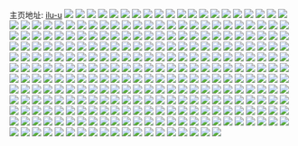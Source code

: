 主页地址: [ilu-u](https://weibo.com/u/3645041740) 
![](https://wx4.sinaimg.cn/mw2000/d942ec4cly1gm7hxodcivj21o01o0e81.jpg) 
![](https://wx4.sinaimg.cn/mw2000/d942ec4cly1gm7hxrjxe1j22c02c0nbf.jpg) 
![](https://wx4.sinaimg.cn/mw2000/d942ec4cly1gm7i2lb1w9j21o01o0kjl.jpg) 
![](https://wx4.sinaimg.cn/mw2000/d942ec4cly1gm7hxubq8kj21o01o0npd.jpg) 
![](https://wx4.sinaimg.cn/mw2000/d942ec4cly1gm7i5lbs52j22c02c01kx.jpg) 
![](https://wx4.sinaimg.cn/mw2000/d942ec4cly1gm7i2m5llyj21o01o0e81.jpg) 
![](https://wx4.sinaimg.cn/mw2000/d942ec4cly1gloyhtd7i5j21xv2l5u0y.jpg) 
![](https://wx4.sinaimg.cn/mw2000/d942ec4cly1gloyhq6becj2290300kjn.jpg) 
![](https://wx4.sinaimg.cn/mw2000/d942ec4cly1gloyh7zcy2j22c03401kz.jpg) 
![](https://wx4.sinaimg.cn/mw2000/d942ec4cly1gloyk1ap4rj20u00u0b29.jpg) 
![](https://wx4.sinaimg.cn/mw2000/d942ec4cly1gloyh31zphj21j31j3aur.jpg) 
![](https://wx4.sinaimg.cn/mw2000/d942ec4cly1gloyh92pppj21o01o04qp.jpg) 
![](https://wx4.sinaimg.cn/mw2000/d942ec4cly1gloyhlrcwvj221x21x1ee.jpg) 
![](https://wx4.sinaimg.cn/mw2000/d942ec4cly1gloyi4sw6oj22c0340b2a.jpg) 
![](https://wx4.sinaimg.cn/mw2000/d942ec4cly1gloyhaudkyj21vo0v97wj.jpg) 
![](https://wx4.sinaimg.cn/mw2000/d942ec4cly1gloyhxzx6dj22c03404qp.jpg) 
![](https://wx4.sinaimg.cn/mw2000/d942ec4cly1gloyhl5r3lj21o01o0e81.jpg) 
![](https://wx4.sinaimg.cn/mw2000/d942ec4cly1gl9u3hbeu7j21n31n34qp.jpg) 
![](https://wx4.sinaimg.cn/mw2000/d942ec4cly1gl8p2ir43bj22ds1sg1kx.jpg) 
![](https://wx4.sinaimg.cn/mw2000/d942ec4cly1gl6exby1p8j225t2vr7ou.jpg) 
![](https://wx4.sinaimg.cn/mw2000/d942ec4cly1gl6ev1ecunj20v80nfdl5.jpg) 
![](https://wx4.sinaimg.cn/mw2000/d942ec4cly1gl6ezc0cc9j22c0340x6r.jpg) 
![](https://wx4.sinaimg.cn/mw2000/d942ec4cly1gl6evy8ya5j22c02c04qp.jpg) 
![](https://wx4.sinaimg.cn/mw2000/d942ec4cly1gl6ey6bba9j22c0340hdw.jpg) 
![](https://wx4.sinaimg.cn/mw2000/d942ec4cly1gl6ewfcc7sj22bx2bx7wh.jpg) 
![](https://wx4.sinaimg.cn/mw2000/d942ec4cly1gl6eyb72dcj22c02c0twc.jpg) 
![](https://wx4.sinaimg.cn/mw2000/d942ec4cly1gl6ezei18rj20v80qb7a6.jpg) 
![](https://wx4.sinaimg.cn/mw2000/d942ec4cly1gkd90pxjioj21o01o0npd.jpg) 
![](https://wx4.sinaimg.cn/mw2000/d942ec4cly1gkd8xapoyvj222j2rdu0y.jpg) 
![](https://wx4.sinaimg.cn/mw2000/d942ec4cly1gkd8z7j3avj22c02c0npd.jpg) 
![](https://wx4.sinaimg.cn/mw2000/d942ec4cly1gkd8wp0g1ej22c03407wj.jpg) 
![](https://wx4.sinaimg.cn/mw2000/d942ec4cly1gkd91d9tzoj225o2vkkjm.jpg) 
![](https://wx4.sinaimg.cn/mw2000/d942ec4cly1gkd8ylxwbij22ua24nb2b.jpg) 
![](https://wx4.sinaimg.cn/mw2000/d942ec4cly1gkd8zp23qhj22c02c0b29.jpg) 
![](https://wx4.sinaimg.cn/mw2000/d942ec4cly1gkd91pfpehj20v80gy40q.jpg) 
![](https://wx4.sinaimg.cn/mw2000/d942ec4cly1gkd91skb36j20v91ag7ed.jpg) 
![](https://wx4.sinaimg.cn/mw2000/d942ec4cly1gkd91nwk5mj223a23aas2.jpg) 
![](https://wx4.sinaimg.cn/mw2000/d942ec4cly1gkd905xjm9j22c02c01kx.jpg) 
![](https://wx4.sinaimg.cn/mw2000/d942ec4cly1gk7qk8lrfoj228f2z8x6q.jpg) 
![](https://wx4.sinaimg.cn/mw2000/d942ec4cly1gk0pmylwkzj22ds1sg4qp.jpg) 
![](https://wx4.sinaimg.cn/mw2000/d942ec4cly1gk0pmtxh9wj21w02io7wh.jpg) 
![](https://wx4.sinaimg.cn/mw2000/d942ec4cly1gk0pn0sppbj20v90v9gr5.jpg) 
![](https://wx4.sinaimg.cn/mw2000/d942ec4cly1gjmurcm5u9j20u00u07rm.jpg) 
![](https://wx4.sinaimg.cn/mw2000/d942ec4cly1gjmur5vpstj21o01o0qv5.jpg) 
![](https://wx4.sinaimg.cn/mw2000/d942ec4cly1gjmurdsbc1j20u00u0hdq.jpg) 
![](https://wx4.sinaimg.cn/mw2000/d942ec4cly1gjmurbsl5ij21jy22mu0x.jpg) 
![](https://wx4.sinaimg.cn/mw2000/d942ec4cly1gjmur6reidj21jl1jl000.jpg) 
![](https://wx4.sinaimg.cn/mw2000/d942ec4cly1gjh5e8u338j22b032xe85.jpg) 
![](https://wx4.sinaimg.cn/mw2000/d942ec4cly1gjb9hy9zovj21up2gxnpd.jpg) 
![](https://wx4.sinaimg.cn/mw2000/d942ec4cly1gjb9hwrgg6j21vz2innpd.jpg) 
![](https://wx4.sinaimg.cn/mw2000/d942ec4cly1gjb9hs3j5oj21tc2g2qv5.jpg) 
![](https://wx4.sinaimg.cn/mw2000/d942ec4cly1gjb9hncdbqj22c02c0kjl.jpg) 
![](https://wx4.sinaimg.cn/mw2000/d942ec4cly1gjb9husxloj220e2ojb29.jpg) 
![](https://wx4.sinaimg.cn/mw2000/d942ec4cly1gjb9hp52g8j21o01o07wh.jpg) 
![](https://wx4.sinaimg.cn/mw2000/d942ec4cly1gjb9kjre0ej21w02inhdt.jpg) 
![](https://wx4.sinaimg.cn/mw2000/d942ec4cly1gjb9hqafvpj21o01o07wh.jpg) 
![](https://wx4.sinaimg.cn/mw2000/d942ec4cly1gj37ut949ej21o01o07wh.jpg) 
![](https://wx4.sinaimg.cn/mw2000/d942ec4cly1gj37uqtouzj21sf2dukci.jpg) 
![](https://wx4.sinaimg.cn/mw2000/d942ec4cly1gj37unvs5wj21o01o0b29.jpg) 
![](https://wx4.sinaimg.cn/mw2000/d942ec4cly1gj37us50toj21o01o0kjl.jpg) 
![](https://wx4.sinaimg.cn/mw2000/d942ec4cly1gj37uvlbp6j22801o0b29.jpg) 
![](https://wx4.sinaimg.cn/mw2000/d942ec4cly1gj37uou761j20sq0sqae9.jpg) 
![](https://wx4.sinaimg.cn/mw2000/d942ec4cly1gj37uwowzkj21o01o0b29.jpg) 
![](https://wx4.sinaimg.cn/mw2000/d942ec4cly1gj37uod859j20sv0u0afd.jpg) 
![](https://wx4.sinaimg.cn/mw2000/d942ec4cly1gj37uq3w6sj22c02c0kjl.jpg) 
![](https://wx4.sinaimg.cn/mw2000/d942ec4cly1gixemh5p9cj20u00srtpk.jpg) 
![](https://wx4.sinaimg.cn/mw2000/d942ec4cly1gixeosylckj21sg1sgx50.jpg) 
![](https://wx4.sinaimg.cn/mw2000/d942ec4cly1gi5mye0v8vj216o1kwndj.jpg) 
![](https://wx4.sinaimg.cn/mw2000/d942ec4cly1gi5my7cgwvj21kw1kwtrr.jpg) 
![](https://wx4.sinaimg.cn/mw2000/d942ec4cly1gi5mybg3fmj21s33k7u0x.jpg) 
![](https://wx4.sinaimg.cn/mw2000/d942ec4cly1gi5mycdecrj21kw1kwha7.jpg) 
![](https://wx4.sinaimg.cn/mw2000/d942ec4cly1gi5n1njyhpj223l2ssu0y.jpg) 
![](https://wx4.sinaimg.cn/mw2000/d942ec4cly1gi5mycxgfoj216o1kwqiy.jpg) 
![](https://wx4.sinaimg.cn/mw2000/d942ec4cly1gi5n1rzknsj21kw1kw1fo.jpg) 
![](https://wx4.sinaimg.cn/mw2000/d942ec4cly1gi5n2621vxj22c02c0e82.jpg) 
![](https://wx4.sinaimg.cn/mw2000/d942ec4cgy1ghzzzt2voyj20u00u07dw.jpg) 
![](https://wx4.sinaimg.cn/mw2000/d942ec4cly1ghqonj6rhqj21o01o04qp.jpg) 
![](https://wx4.sinaimg.cn/mw2000/d942ec4cly1ghqongvas9j224a24ab29.jpg) 
![](https://wx4.sinaimg.cn/mw2000/d942ec4cly1ghqonhxu91j21o01o04qp.jpg) 
![](https://wx4.sinaimg.cn/mw2000/d942ec4cly1ghqonpqcpjj20v80hkjv5.jpg) 
![](https://wx4.sinaimg.cn/mw2000/d942ec4cly1ghak8rybt6j20do0do46c.jpg) 
![](https://wx4.sinaimg.cn/mw2000/d942ec4cly1ghak8pn7brj21kw1kw7qm.jpg) 
![](https://wx4.sinaimg.cn/mw2000/d942ec4cly1gh3n2f27tzj20k50f4gnj.jpg) 
![](https://wx4.sinaimg.cn/mw2000/d942ec4cly1gh3n2et0gvj20l10ft76g.jpg) 
![](https://wx4.sinaimg.cn/mw2000/d942ec4cly1ggveu24sxfj21kw1kwh93.jpg) 
![](https://wx4.sinaimg.cn/mw2000/d942ec4cly1ggveuwno2vj220h20he81.jpg) 
![](https://wx4.sinaimg.cn/mw2000/d942ec4cly1ggveu17s2tj21f11f11kx.jpg) 
![](https://wx4.sinaimg.cn/mw2000/d942ec4cly1ggveu00k6kj21g91g9qju.jpg) 
![](https://wx4.sinaimg.cn/mw2000/d942ec4cly1ggvij1hoegj22ds1sgtzu.jpg) 
![](https://wx4.sinaimg.cn/mw2000/d942ec4cly1ggng5yguh2j21t51t5npf.jpg) 
![](https://wx4.sinaimg.cn/mw2000/d942ec4cly1gghnn0lppzj222p2rku0y.jpg) 
![](https://wx4.sinaimg.cn/mw2000/d942ec4cly1gghnmxtt8hj227p2zmx6q.jpg) 
![](https://wx4.sinaimg.cn/mw2000/d942ec4cly1gghnko2yqyj20v815nn3z.jpg) 
![](https://wx4.sinaimg.cn/mw2000/d942ec4cly1gghnkfp5mrj22c02c0hdt.jpg) 
![](https://wx4.sinaimg.cn/mw2000/d942ec4cly1gghnkc5a8dj221z333hdv.jpg) 
![](https://wx4.sinaimg.cn/mw2000/d942ec4cly1gg06mty5qxj22c0340nph.jpg) 
![](https://wx4.sinaimg.cn/mw2000/d942ec4cly1gg06mksj4qj22c0340x6t.jpg) 
![](https://wx4.sinaimg.cn/mw2000/d942ec4cly1gg06n1hubrj22c0340e86.jpg) 
![](https://wx4.sinaimg.cn/mw2000/d942ec4cly1gg06mwrrl6j22662667wj.jpg) 
![](https://wx4.sinaimg.cn/mw2000/d942ec4cly1gg06n3wxbvj22c0340b2a.jpg) 
![](https://wx4.sinaimg.cn/mw2000/d942ec4cly1gg06mp7p2fj22c02c01l0.jpg) 
![](https://wx4.sinaimg.cn/mw2000/d942ec4cly1gg06mgf80yj22c02c04qr.jpg) 
![](https://wx4.sinaimg.cn/mw2000/d942ec4cly1gg06pth2bkj21uh1uhe82.jpg) 
![](https://wx4.sinaimg.cn/mw2000/d942ec4cly1gg06xfnnorj22c02c0qv6.jpg) 
![](https://wx4.sinaimg.cn/mw2000/d942ec4cly1gft9bmg4unj22c0340kjl.jpg) 
![](https://wx4.sinaimg.cn/mw2000/d942ec4cly1gft9aosukdj226u2qku0y.jpg) 
![](https://wx4.sinaimg.cn/mw2000/d942ec4cly1gft9atzfoaj21ym2m5kjl.jpg) 
![](https://wx4.sinaimg.cn/mw2000/d942ec4cly1gfta3a94o7j22c02c07wi.jpg) 
![](https://wx4.sinaimg.cn/mw2000/d942ec4cly1gft9bktso1j22c033znpg.jpg) 
![](https://wx4.sinaimg.cn/mw2000/d942ec4cly1gftaudc5x0j21o01o04qp.jpg) 
![](https://wx4.sinaimg.cn/mw2000/d942ec4cly1gftb2ax6e1j22c03407wj.jpg) 
![](https://wx4.sinaimg.cn/mw2000/d942ec4cly1gfdzf22gyyj22c03407wk.jpg) 
![](https://wx4.sinaimg.cn/mw2000/d942ec4cly1gfdzes8xl8j225u25xu0y.jpg) 
![](https://wx4.sinaimg.cn/mw2000/d942ec4cly1gfdzf7pre4j22c0340hdw.jpg) 
![](https://wx4.sinaimg.cn/mw2000/d942ec4cly1gfdzeo3dpkj22c03404qu.jpg) 
![](https://wx4.sinaimg.cn/mw2000/d942ec4cly1gfdzexdcsij22c0340e86.jpg) 
![](https://wx4.sinaimg.cn/mw2000/d942ec4cly1gelaqf5ti7j21o01o0b29.jpg) 
![](https://wx4.sinaimg.cn/mw2000/d942ec4cly1gelaqiodpnj225t25t4qq.jpg) 
![](https://wx4.sinaimg.cn/mw2000/d942ec4cly1gelaqgwi8xj225k25kb29.jpg) 
![](https://wx4.sinaimg.cn/mw2000/d942ec4cly1gelfmy2ad4j20u40mktce.jpg) 
![](https://wx4.sinaimg.cn/mw2000/d942ec4cly1gelaqk36csj21ky1kyb29.jpg) 
![](https://wx4.sinaimg.cn/mw2000/d942ec4cly1gdy8neg3htj22c0340qv5.jpg) 
![](https://wx4.sinaimg.cn/mw2000/d942ec4cly1gdy8ncryebj221z3334qr.jpg) 
![](https://wx4.sinaimg.cn/mw2000/d942ec4cly1gdy8n95b0uj21kw1kwh49.jpg) 
![](https://wx4.sinaimg.cn/mw2000/d942ec4cly1gdy8n7hud0j21og2ioh8v.jpg) 
![](https://wx4.sinaimg.cn/mw2000/d942ec4cly1gdy8nijamej22782xnb2a.jpg) 
![](https://wx4.sinaimg.cn/mw2000/d942ec4cly1gdy8ph1q04j22c02c07wl.jpg) 
![](https://wx4.sinaimg.cn/mw2000/d942ec4cly1gdnjf20z7uj22ds1sgkjl.jpg) 
![](https://wx4.sinaimg.cn/mw2000/d942ec4cly1gdkbk0h2l4j224l1lgx6p.jpg) 
![](https://wx4.sinaimg.cn/mw2000/d942ec4cly1gdkbjwk6s3j22c02c0b29.jpg) 
![](https://wx4.sinaimg.cn/mw2000/d942ec4cly1gdkbjy3d9qj21kb1kbkim.jpg) 
![](https://wx4.sinaimg.cn/mw2000/d942ec4cly1gdkbnthw80j224f2v11kz.jpg) 
![](https://wx4.sinaimg.cn/mw2000/d942ec4cly1gdkbnw11shj21ku1mi1kx.jpg) 
![](https://wx4.sinaimg.cn/mw2000/d942ec4cly1gdgwoypmhcj21o01o04ql.jpg) 
![](https://wx4.sinaimg.cn/mw2000/d942ec4cly1gdgwospv2kj21z61z6e81.jpg) 
![](https://wx4.sinaimg.cn/mw2000/d942ec4cly1gdgx1pry5ej20uj0h6tbp.jpg) 
![](https://wx4.sinaimg.cn/mw2000/d942ec4cly1gdgwouj7tvj227c27c1ky.jpg) 
![](https://wx4.sinaimg.cn/mw2000/d942ec4cly1gdgxa7qfcfj20v70ktjxq.jpg) 
![](https://wx4.sinaimg.cn/mw2000/d942ec4cly1gdgxa77hkij22c02c04qq.jpg) 
![](https://wx4.sinaimg.cn/mw2000/d942ec4cly1gdgwoxeo39j21o01o07ro.jpg) 
![](https://wx4.sinaimg.cn/mw2000/d942ec4cly1gd7l2135unj20se0seavn.jpg) 
![](https://wx4.sinaimg.cn/mw2000/d942ec4cly1gd7kyr6cbqj21ie1kwavr.jpg) 
![](https://wx4.sinaimg.cn/mw2000/d942ec4cly1gd7l2dltbuj22c03401kz.jpg) 
![](https://wx4.sinaimg.cn/mw2000/d942ec4cly1gd7kywlfezj220g2om1kz.jpg) 
![](https://wx4.sinaimg.cn/mw2000/d942ec4cly1gd7l2ta7e1j20rh0rhh27.jpg) 
![](https://wx4.sinaimg.cn/mw2000/d942ec4cly1gd7l1hdbhoj21o027u1kx.jpg) 
![](https://wx4.sinaimg.cn/mw2000/d942ec4cly1gd0qtzjtvjj21o01o01kx.jpg) 
![](https://wx4.sinaimg.cn/mw2000/d942ec4cly1gd0qtxvxgfj21o01o07wh.jpg) 
![](https://wx4.sinaimg.cn/mw2000/d942ec4cly1gd0qtwsbkuj21i81i81ix.jpg) 
![](https://wx4.sinaimg.cn/mw2000/d942ec4cly1gcw2gmpx0sj21qm1qme81.jpg) 
![](https://wx4.sinaimg.cn/mw2000/d942ec4cly1gcw27260j7j2109119aiz.jpg) 
![](https://wx4.sinaimg.cn/mw2000/d942ec4cly1gcw2cwhm67j20nl0nl0uj.jpg) 
![](https://wx4.sinaimg.cn/mw2000/d942ec4cly1gcw271ovn5j21im1o01kx.jpg) 
![](https://wx4.sinaimg.cn/mw2000/d942ec4cly1gch5b55dbtj20tu0tugzj.jpg) 
![](https://wx4.sinaimg.cn/mw2000/d942ec4cly1gcbc6156mhj21ya1gpe81.jpg) 
![](https://wx4.sinaimg.cn/mw2000/d942ec4cly1gcbc625zbwj20m20tf1c9.jpg) 
![](https://wx4.sinaimg.cn/mw2000/d942ec4cly1gcbc62mvrmj20qw0qw415.jpg) 
![](https://wx4.sinaimg.cn/mw2000/d942ec4cly1gbiexrute3j21jk1jkh8l.jpg) 
![](https://wx4.sinaimg.cn/mw2000/d942ec4cly1gbiexoqjj0j20v90v9jxy.jpg) 
![](https://wx4.sinaimg.cn/mw2000/d942ec4cly1gbiexqtcmnj20v90v9gr6.jpg) 
![](https://wx4.sinaimg.cn/mw2000/d942ec4cly1gbif40i2yvj22c02c04qp.jpg) 
![](https://wx4.sinaimg.cn/mw2000/d942ec4cly1gb80676g36j21wb2j0npe.jpg) 
![](https://wx4.sinaimg.cn/mw2000/d942ec4cly1gb82cl6llkj20mg0mg77n.jpg) 
![](https://wx4.sinaimg.cn/mw2000/d942ec4cly1gb8056vw1dj216o1kw1kx.jpg) 
![](https://wx4.sinaimg.cn/mw2000/d942ec4cly1gb807gkuywj216o1kw4qp.jpg) 
![](https://wx4.sinaimg.cn/mw2000/d942ec4cly1gb8052lswxj22c0340qv6.jpg) 
![](https://wx4.sinaimg.cn/mw2000/d942ec4cly1gb8062jjh2j21o01o07wh.jpg) 
![](https://wx4.sinaimg.cn/mw2000/d942ec4cly1gb80amgtz3j216o1kw7wh.jpg) 
![](https://wx4.sinaimg.cn/mw2000/d942ec4cly1gb809ccp2xj21o01o0e81.jpg) 
![](https://wx4.sinaimg.cn/mw2000/d942ec4cly1gaf2lxx2puj22au2a84qq.jpg) 
![](https://wx4.sinaimg.cn/mw2000/d942ec4cly1gaf2j2dc4xj21cp1cp1d8.jpg) 
![](https://wx4.sinaimg.cn/mw2000/d942ec4cly1gaf2m02jagj22c02c04qq.jpg) 
![](https://wx4.sinaimg.cn/mw2000/d942ec4cly1gaf2j1nlfsj21o01o0e81.jpg) 
![](https://wx4.sinaimg.cn/mw2000/d942ec4cly1gaf2mp72xkj20sp0sp7wh.jpg) 
![](https://wx4.sinaimg.cn/mw2000/d942ec4cly1gaf2jlt890j22172171ky.jpg) 
![](https://wx4.sinaimg.cn/mw2000/d942ec4cly1gaf2jo5ys6j22c02c0npe.jpg) 
![](https://wx4.sinaimg.cn/mw2000/d942ec4cly1gaf2jjl35mj22c02c07wh.jpg) 
![](https://wx4.sinaimg.cn/mw2000/d942ec4cly1gaf2jpms40j21o01o0npd.jpg) 
![](https://wx4.sinaimg.cn/mw2000/d942ec4cly1g9x91kplorj21kw1kwb0d.jpg) 
![](https://wx4.sinaimg.cn/mw2000/d942ec4cly1g9x91rn2ulj229v31vhdu.jpg) 
![](https://wx4.sinaimg.cn/mw2000/d942ec4cly1g9x91jpub5j22c02c0kjm.jpg) 
![](https://wx4.sinaimg.cn/mw2000/d942ec4cly1g9x91tfv7tj22c02c0u0x.jpg) 
![](https://wx4.sinaimg.cn/mw2000/d942ec4cly1g9x91lc7f1j20ty13z159.jpg) 
![](https://wx4.sinaimg.cn/mw2000/d942ec4cly1g9x91uxj2vj22c02c0qv5.jpg) 
![](https://wx4.sinaimg.cn/mw2000/d942ec4cly1g9jwhdn9pdj221n2q7b2a.jpg) 
![](https://wx4.sinaimg.cn/mw2000/d942ec4cly1g9jxc5nt2vj227s2ybqv6.jpg) 
![](https://wx4.sinaimg.cn/mw2000/d942ec4cly1g9jwgypf0uj22c02c0hdu.jpg) 
![](https://wx4.sinaimg.cn/mw2000/d942ec4cly1g9jwh9uqznj22c0340hdw.jpg) 
![](https://wx4.sinaimg.cn/mw2000/d942ec4cly1g9jwhhfcj5j22c0340b2c.jpg) 
![](https://wx4.sinaimg.cn/mw2000/d942ec4cly1g9bpnoq74uj21o01o0b29.jpg) 
![](https://wx4.sinaimg.cn/mw2000/d942ec4cly1g9bpnammimj22c02c07wj.jpg) 
![](https://wx4.sinaimg.cn/mw2000/d942ec4cly1g9bpnetp5qj22122pgu0y.jpg) 
![](https://wx4.sinaimg.cn/mw2000/d942ec4cly1g9bpo8dexuj22c02c0qv5.jpg) 
![](https://wx4.sinaimg.cn/mw2000/d942ec4cly1g9bpni0ewjj22c0340npf.jpg) 
![](https://wx4.sinaimg.cn/mw2000/d942ec4cly1g9bpncj1qhj21o01o07wh.jpg) 
![](https://wx4.sinaimg.cn/mw2000/d942ec4cly1g8xxavrabbj22c0340hdv.jpg) 
![](https://wx4.sinaimg.cn/mw2000/d942ec4cly1g8xxapnefaj22c02c0qs1.jpg) 
![](https://wx4.sinaimg.cn/mw2000/d942ec4cly1g8xxaskpfwj22c0340qv6.jpg) 
![](https://wx4.sinaimg.cn/mw2000/d942ec4cly1g8xxcvh8rlj221z333e82.jpg) 
![](https://wx4.sinaimg.cn/mw2000/d942ec4cly1g8xxmvfndej227u1o0qv5.jpg) 
![](https://wx4.sinaimg.cn/mw2000/d942ec4cly1g8xx96d0qxj216o1kw4qp.jpg) 
![](https://wx4.sinaimg.cn/mw2000/d942ec4cly1g8xxdtdwt2j22c02c0qv5.jpg) 
![](https://wx4.sinaimg.cn/mw2000/d942ec4cly1g8xxebwyvsj22c02c0nfr.jpg) 
![](https://wx4.sinaimg.cn/mw2000/d942ec4cly1g8xxfous2kj20qk0eygtt.jpg) 
![](https://wx4.sinaimg.cn/mw2000/d942ec4cly1g83rxkhvopj23402c0hdw.jpg) 
![](https://wx4.sinaimg.cn/mw2000/d942ec4cly1g83rxh16yaj21x52k5hdu.jpg) 
![](https://wx4.sinaimg.cn/mw2000/d942ec4cly1g83rxn42b3j227m2y3x6q.jpg) 
![](https://wx4.sinaimg.cn/mw2000/d942ec4cly1g83rxs5ibuj23402c04qs.jpg) 
![](https://wx4.sinaimg.cn/mw2000/d942ec4cly1g740w8rltmj21o01o0hdt.jpg) 
![](https://wx4.sinaimg.cn/mw2000/d942ec4cly1g740wbfxvyj226t26te81.jpg) 
![](https://wx4.sinaimg.cn/mw2000/d942ec4cly1g740wds77rj22c02c0b2a.jpg) 
![](https://wx4.sinaimg.cn/mw2000/d942ec4cly1g740wa6sxej21am1amx3x.jpg) 
![](https://wx4.sinaimg.cn/mw2000/d942ec4cly1g740wga9elj22c02c0npe.jpg) 
![](https://wx4.sinaimg.cn/mw2000/d942ec4cly1g740wuaguuj224p2uc4qq.jpg) 
![](https://wx4.sinaimg.cn/mw2000/d942ec4cgy1g668dl63njj21hc0u0nf4.jpg) 
![](https://wx4.sinaimg.cn/mw2000/d942ec4cgy1g668dokbnxj21hc0u0h3w.jpg) 
![](https://wx4.sinaimg.cn/mw2000/d942ec4cgy1g63ngsj3j5j223c2oq4qq.jpg) 
![](https://wx4.sinaimg.cn/mw2000/d942ec4cly1g60ni02m0wj21s33k7b2a.jpg) 
![](https://wx4.sinaimg.cn/mw2000/d942ec4cly1g60ni2u6qxj21nc3uix6p.jpg) 
![](https://wx4.sinaimg.cn/mw2000/d942ec4cly1g60nhxumunj21s33k7npd.jpg) 
![](https://wx4.sinaimg.cn/mw2000/d942ec4cly1g60ni4b4o3j22002001kx.jpg) 
![](https://wx4.sinaimg.cn/mw2000/d942ec4cly1g5xvttp7l5j22c0340x6r.jpg) 
![](https://wx4.sinaimg.cn/mw2000/d942ec4cly1g5xvtgb3idj21rn2bfu0z.jpg) 
![](https://wx4.sinaimg.cn/mw2000/d942ec4cly1g5xvtx4qg3j227m27mhdu.jpg) 
![](https://wx4.sinaimg.cn/mw2000/d942ec4cly1g5xvtlcdjij23402c07wn.jpg) 
![](https://wx4.sinaimg.cn/mw2000/d942ec4cly1g5xvtv9z0fj21821kwu0x.jpg) 
![](https://wx4.sinaimg.cn/mw2000/d942ec4cly1g5xvtzhzftj20u00u0123.jpg) 
![](https://wx4.sinaimg.cn/mw2000/d942ec4cly1g5xvtzymckj21400u0nc1.jpg) 
![](https://wx4.sinaimg.cn/mw2000/d942ec4cly1g5xvtymkc5j21kw1kwhdt.jpg) 
![](https://wx4.sinaimg.cn/mw2000/d942ec4cly1g5xvtqgspbj220z2p8e85.jpg) 
![](https://wx4.sinaimg.cn/mw2000/d942ec4cly1g4la8xkeykj216o1kwgzu.jpg) 
![](https://wx4.sinaimg.cn/mw2000/d942ec4cly1g4la972p4xj21v82c0kjo.jpg) 
![](https://wx4.sinaimg.cn/mw2000/d942ec4cly1g4la911oq4j22c02c04qq.jpg) 
![](https://wx4.sinaimg.cn/mw2000/d942ec4cly1g4la8ygwffj21kt1ku4qp.jpg) 
![](https://wx4.sinaimg.cn/mw2000/d942ec4cly1g4lanr8ic2j21kw1kwhdt.jpg) 
![](https://wx4.sinaimg.cn/mw2000/d942ec4cly1g4lqfzqqjij22c02c0e82.jpg) 
![](https://wx4.sinaimg.cn/mw2000/d942ec4cly1g4exod2xn8j21kw1kw4qp.jpg) 
![](https://wx4.sinaimg.cn/mw2000/d942ec4cly1g4exoej46zj21kw1kw7wh.jpg) 
![](https://wx4.sinaimg.cn/mw2000/d942ec4cly1g3qn7kuoy4j221z333u0x.jpg) 
![](https://wx4.sinaimg.cn/mw2000/d942ec4cly1g3qn48pv6fj21kw1kwx6p.jpg) 
![](https://wx4.sinaimg.cn/mw2000/d942ec4cly1g3qn4h9cmpj22c01r0b2a.jpg) 
![](https://wx4.sinaimg.cn/mw2000/d942ec4cly1g3qn474ipwj21h01h0hdt.jpg) 
![](https://wx4.sinaimg.cn/mw2000/d942ec4cly1g3qn4f53sfj22c02c0kjm.jpg) 
![](https://wx4.sinaimg.cn/mw2000/d942ec4cly1g3qn430nr1j22c02c04qs.jpg) 
![](https://wx4.sinaimg.cn/mw2000/d942ec4cly1g3qn4bs1e0j21kw1kwb29.jpg) 
![](https://wx4.sinaimg.cn/mw2000/d942ec4cly1g3qn4d0dpwj21i91mfb29.jpg) 
![](https://wx4.sinaimg.cn/mw2000/d942ec4cly1g3qn4ith8bj22c01r0kjl.jpg) 
![](https://wx4.sinaimg.cn/mw2000/d942ec4cly1g35vetdvf0j21kw1kwx3d.jpg) 
![](https://wx4.sinaimg.cn/mw2000/d942ec4cly1g35vn1v1g4j227m27mu0x.jpg) 
![](https://wx4.sinaimg.cn/mw2000/d942ec4cly1g35vj16yvnj21kk1kk7wh.jpg) 
![](https://wx4.sinaimg.cn/mw2000/d942ec4cly1g35vexrzxbj22c02c01ky.jpg) 
![](https://wx4.sinaimg.cn/mw2000/d942ec4cly1g35vikb3hmj21kw1kw7r2.jpg) 
![](https://wx4.sinaimg.cn/mw2000/d942ec4cly1g35vkww5rij23402c0npe.jpg) 
![](https://wx4.sinaimg.cn/mw2000/d942ec4cly1g2uc26fkzij22qj2qjnpd.jpg) 
![](https://wx4.sinaimg.cn/mw2000/d942ec4cly1g2uc24hmeej21m31m3k2a.jpg) 
![](https://wx4.sinaimg.cn/mw2000/d942ec4cly1fwheey9nfej226i26i7wi.jpg) 
![](https://wx4.sinaimg.cn/mw2000/d942ec4cly1fwhegjjus9j22ds1sghdt.jpg) 
![](https://wx4.sinaimg.cn/mw2000/d942ec4cly1fwheggbox9j226i26inpd.jpg) 
![](https://wx4.sinaimg.cn/mw2000/d942ec4cly1fvv9i5njduj21sg2ds1ky.jpg) 
![](https://wx4.sinaimg.cn/mw2000/d942ec4cly1fv9danb9jnj22c02c0b2b.jpg) 
![](https://wx4.sinaimg.cn/mw2000/d942ec4cly1fv9dfg0ue4j216o1kwdsf.jpg) 
![](https://wx4.sinaimg.cn/mw2000/d942ec4cly1fv9d9es4m9j21sg1sgqv0.jpg) 
![](https://wx4.sinaimg.cn/mw2000/d942ec4cly1fv9d9kp4b7j22061c4npe.jpg) 
![](https://wx4.sinaimg.cn/mw2000/d942ec4cly1fv9d9fbiifj20v90v9wmc.jpg) 
![](https://wx4.sinaimg.cn/mw2000/d942ec4cly1ful4xz4z9nj2214214qv5.jpg) 
![](https://wx4.sinaimg.cn/mw2000/d942ec4cly1ful4xxd4sej220u20uu0x.jpg) 
![](https://wx4.sinaimg.cn/mw2000/d942ec4cly1ftxjk19zd8j21sg1sge5z.jpg) 
![](https://wx4.sinaimg.cn/mw2000/d942ec4cly1ftxjjtlwzej21sg1sge81.jpg) 
![](https://wx4.sinaimg.cn/mw2000/d942ec4cly1ftxjjx3itdj20ir0xcabm.jpg) 
![](https://wx4.sinaimg.cn/mw2000/d942ec4cly1ftxjk3uuvfj21sg1sgb13.jpg) 
![](https://wx4.sinaimg.cn/mw2000/d942ec4cly1ftxjk630o4j22c02c0h9f.jpg) 
![](https://wx4.sinaimg.cn/mw2000/d942ec4cly1ftsa5s1gq8j220a20aaye.jpg) 
![](https://wx4.sinaimg.cn/mw2000/d942ec4cly1ftsa5qnjx6j22oj2ojkjl.jpg) 
![](https://wx4.sinaimg.cn/mw2000/d942ec4cly1ftooaqetskj22c02c01kz.jpg) 
![](https://wx4.sinaimg.cn/mw2000/d942ec4cly1ftoobvi997j20sg0lkwgl.jpg) 
![](https://wx4.sinaimg.cn/mw2000/d942ec4cly1ftooawmp4jj22c02c0qv5.jpg) 
![](https://wx4.sinaimg.cn/mw2000/d942ec4cly1ftooauesy4j22c02c0qv5.jpg) 
![](https://wx4.sinaimg.cn/mw2000/d942ec4cly1ftoobp53j2j22c02c01kx.jpg) 
![](https://wx4.sinaimg.cn/mw2000/d942ec4cly1ftoojdpg7kj23402c07wh.jpg) 
![](https://wx4.sinaimg.cn/mw2000/d942ec4cly1ft6iaxwo6gj22c0340kj1.jpg) 
![](https://wx4.sinaimg.cn/mw2000/d942ec4cly1ft6iaw73vej22c0340x6p.jpg) 
![](https://wx4.sinaimg.cn/mw2000/d942ec4cly1ft6iatftowj22c03404qp.jpg) 
![](https://wx4.sinaimg.cn/mw2000/d942ec4cly1fsb084yhr2j20v90ndth7.jpg) 
![](https://wx4.sinaimg.cn/mw2000/d942ec4cly1fsb0898k50j21sg2ds7wh.jpg) 
![](https://wx4.sinaimg.cn/mw2000/d942ec4cly1fsb08ah28tj20v90v9wxx.jpg) 
![](https://wx4.sinaimg.cn/mw2000/d942ec4cly1fsb08clhw9j20v9133ase.jpg) 
![](https://wx4.sinaimg.cn/mw2000/d942ec4cly1fsb087tw7cj20v91voe83.jpg) 
![](https://wx4.sinaimg.cn/mw2000/d942ec4cly1fsb08dfc9tj20uo0uo464.jpg) 
![](https://wx4.sinaimg.cn/mw2000/d942ec4cly1fpbaj9unfdj22ds1sg4qp.jpg) 
